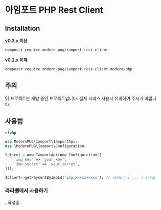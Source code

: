 # 아임포트 PHP Rest Client

## Installation

**v0.3.x 이상**

```sh
composer require modern-pug/iamport-rest-client
```

**v0.2.x 이하**

```sh
composer require modern-pug/iamport-rest-client-modern-php
```

## 주의
이 프로젝트는 개발 중인 프로젝트입니다. 실제 서비스 사용시 유의하여 주시기 바랍니다.

## 사용법

```php
<?php

use ModernPUG\Iamport\IamportApi;
use \ModernPUG\Iamport\Configuration;

$client = new IamportApi(new Configuration([
    'imp_key' => 'your_key',
    'imp_secret' => 'your_secret',
]));

$client->getPaymentByImpId('imp_xxxxxxxxxx'); // return [ ... ] array
```

### 라라벨에서 사용하기

..작성중..
